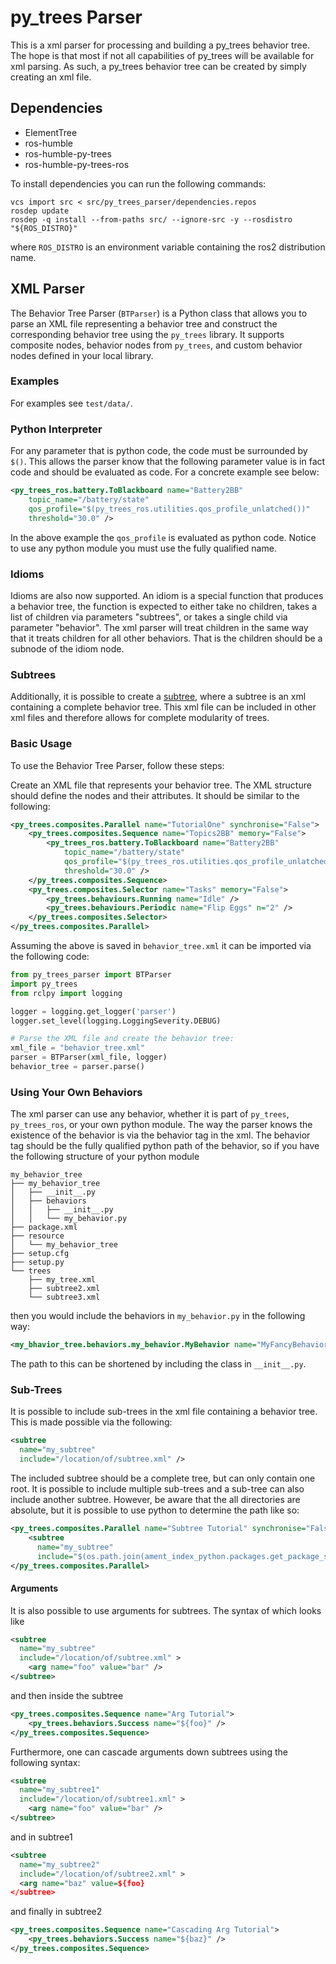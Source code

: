 # py_trees Parser

This is a xml parser for processing and building a py_trees behavior tree. The
hope is that most if not all capabilities of py_trees will be available for xml
parsing. As such, a py_trees behavior tree can be created by simply creating an
xml file.

## Dependencies

- ElementTree
- ros-humble
- ros-humble-py-trees
- ros-humble-py-trees-ros

To install dependencies you can run the following commands:

```shell
vcs import src < src/py_trees_parser/dependencies.repos
rosdep update
rosdep -q install --from-paths src/ --ignore-src -y --rosdistro "${ROS_DISTRO}"
```

where `ROS_DISTRO` is an environment variable containing the ros2 distribution
name.

## XML Parser

The Behavior Tree Parser (`BTParser`) is a Python class that allows you to
parse an XML file representing a behavior tree and construct the corresponding
behavior tree using the `py_trees` library. It supports composite nodes, behavior
nodes from `py_trees`, and custom behavior nodes defined in your local library.

### Examples

For examples see `test/data/`.

### Python Interpreter

For any parameter that is python code, the code must be surrounded by `$()`.
This allows the parser know that the following parameter value is in fact code
and should be evaluated as code. For a concrete example see below:

```xml
<py_trees_ros.battery.ToBlackboard name="Battery2BB"
    topic_name="/battery/state"
    qos_profile="$(py_trees_ros.utilities.qos_profile_unlatched())"
    threshold="30.0" />
```

In the above example the `qos_profile` is evaluated as python code. Notice to
use any python module you must use the fully qualified name.

### Idioms

Idioms are also now supported. An idiom is a special function that produces
a behavior tree, the function is expected to either take no children, takes
a list of children via parameters "subtrees", or takes a single
child via parameter "behavior". The xml parser will treat children in the
same way that it treats children for all other behaviors. That is the
children should be a subnode of the idiom node.

### Subtrees

Additionally, it is possible to create a [subtree](#sub-trees), where a subtree is an xml
containing a complete behavior tree. This xml file can be included in other xml
files and therefore allows for complete modularity of trees.

### Basic Usage

To use the Behavior Tree Parser, follow these steps:

Create an XML file that represents your behavior tree. The XML structure should
define the nodes and their attributes. It should be similar to the following:

```xml
<py_trees.composites.Parallel name="TutorialOne" synchronise="False">
    <py_trees.composites.Sequence name="Topics2BB" memory="False">
        <py_trees_ros.battery.ToBlackboard name="Battery2BB"
            topic_name="/battery/state"
            qos_profile="$(py_trees_ros.utilities.qos_profile_unlatched())"
            threshold="30.0" />
    </py_trees.composites.Sequence>
    <py_trees.composites.Selector name="Tasks" memory="False">
        <py_trees.behaviours.Running name="Idle" />
        <py_trees.behaviours.Periodic name="Flip Eggs" n="2" />
    </py_trees.composites.Selector>
</py_trees.composites.Parallel>
```

Assuming the above is saved in `behavior_tree.xml` it can be imported via the
following code:

```python
from py_trees_parser import BTParser
import py_trees
from rclpy import logging

logger = logging.get_logger('parser')
logger.set_level(logging.LoggingSeverity.DEBUG)

# Parse the XML file and create the behavior tree:
xml_file = "behavior_tree.xml"
parser = BTParser(xml_file, logger)
behavior_tree = parser.parse()
```

### Using Your Own Behaviors

The xml parser can use any behavior, whether it is part of `py_trees`, `py_trees_ros`,
or your own python module. The way the parser knows the existence of
the behavior is via the behavior tag in the xml. The behavior tag should be the fully
qualified python path of the behavior, so if you have the following structure of your
python module

```
my_behavior_tree
├── my_behavior_tree
│   ├── __init__.py
│   ├── behaviors
│   │   ├── __init__.py
│   │   └── my_behavior.py
├── package.xml
├── resource
│   └── my_behavior_tree
├── setup.cfg
├── setup.py
└── trees
    ├── my_tree.xml
    ├── subtree2.xml
    └── subtree3.xml
```

then you would include the behaviors in `my_behavior.py` in the following way:

```xml
<my_bhavior_tree.behaviors.my_behavior.MyBehavior name="MyFancyBehavior">
```

The path to this can be shortened by including the class in `__init__.py`.


### Sub-Trees

It is possible to include sub-trees in the xml file containing a behavior tree.
This is made possible via the following:

```xml
<subtree
  name="my_subtree"
  include="/location/of/subtree.xml" />
```

The included subtree should be a complete tree, but can only contain one root.
It is possible to include multiple sub-trees and a sub-tree can also include
another subtree. However, be aware that the all directories are absolute, but it
is possible to use python to determine the path like so:

```xml
<py_trees.composites.Parallel name="Subtree Tutorial" synchronise="False">
    <subtree
      name="my_subtree"
      include="$(os.path.join(ament_index_python.packages.get_package_share_directory('my_package'), 'tree', 'subtree.xml'))" />
</py_trees.composites.Parallel>
```
#### Arguments

It is also possible to use arguments for subtrees. The syntax of which looks like

```xml
<subtree
  name="my_subtree"
  include="/location/of/subtree.xml" >
    <arg name="foo" value="bar" />
</subtree>
```

and then inside the subtree

```xml
<py_trees.composites.Sequence name="Arg Tutorial">
    <py_trees.behaviors.Success name="${foo}" />
</py_trees.composites.Sequence>
```

Furthermore, one can cascade arguments down subtrees using the following syntax:

```xml
<subtree
  name="my_subtree1"
  include="/location/of/subtree1.xml" >
    <arg name="foo" value="bar" />
</subtree>
```

and in subtree1

```xml
<subtree
  name="my_subtree2"
  include="/location/of/subtree2.xml" >
  <arg name="baz" value=${foo}
</subtree>
```

and finally in subtree2

```xml
<py_trees.composites.Sequence name="Cascading Arg Tutorial">
    <py_trees.behaviors.Success name="${baz}" />
</py_trees.composites.Sequence>
```
